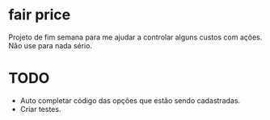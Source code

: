 # fair price
Projeto de fim semana para me ajudar a controlar alguns custos com ações. Não use para nada sério. 


# TODO
 - Auto completar código das opções que estão sendo cadastradas.
 - Criar testes.
